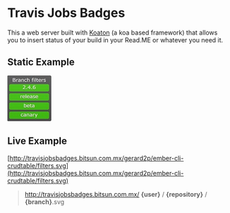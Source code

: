 #  T r a v i s   J o b s  B a d g e s 


This a web server built with [Koaton](https://github.com/gerard2p/koaton) (a koa based framework) that allows you to insert status of your build in your Read.ME or whatever you need it.

## Static Example
![Example](travis-jobs-badges-example.JPG)

## Live Example
[http://travisjobsbadges.bitsun.com.mx/gerard2p/ember-cli-crudtable/filters.svg](http://travisjobsbadges.bitsun.com.mx/gerard2p/ember-cli-crudtable/filters.svg)

> http://travisjobsbadges.bitsun.com.mx/ **{user}** / **{repository}** / **{branch}**.svg

